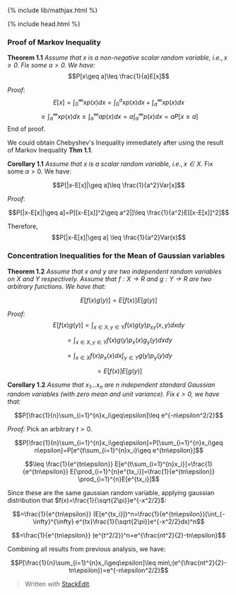 {% include lib/mathjax.html %}

{% include head.html %}

### Proof of Markov Inequality
**Theorem 1.1** *Assume that $x$ is a non-negative scalar random variable, $i.e., x\geq0$. Fix some $a>0$. We have:* 
$$P[x\geq a]\leq \frac{1}{a}E[x]$$

*Proof*: 
$$E[x]=\int_{0}^{\infty} xp(x)dx=\int_{0}^{a} xp(x)dx+\int_{a}^{\infty} xp(x)dx$$
$$\geq \int_{a}^{\infty} xp(x)dx\geq \int_{a}^{\infty} ap(x)dx=a\int_{a}^{\infty} p(x)dx=aP[x\geq a]$$
End of proof. 

We could obtain Chebyshev's Inequality immediately after using the result of Markov Inequality **Thm 1.1**. 

**Corollary 1.1** *Assume that $x$ is a scalar random variable, $i.e., x\in X$*. Fix some $a>0$. We have: 

$$P[|x-E[x]|\geq a]\leq \frac{1}{a^2}Var[x]$$

*Proof*: 

$$P[|x-E[x]|\geq a]=P[[x-E[x]]^2\geq a^2|]\leq \frac{1}{a^2}E[[x-E[x]]^2]$$

Therefore, 
$$P[|x-E[x]|\geq a] \leq \frac{1}{a^2}Var(x)$$

### Concentration Inequalities for the Mean of Gaussian variables
**Theorem 1.2** *Assume that $x$ and $y$ are two independent random variables on $X$ and $Y$ respectively. Assume that $f:X\rightarrow R$ and $g:Y\rightarrow R$ are two arbitrary functions. We have that:*

$$E[f(x)g(y)]=E[f(x)]E[g(y)]$$

*Proof:*
$$E[f(x)g(y)]=\int_{x\in X, y\in Y} f(x)g(y)p_{xy}(x,y)dxdy$$

$$=\int_{x\in X, y\in Y} f(x)g(y)p_{x}(x)g_{y}(y)dxdy$$

$$=\int_{x\in X} f(x)p_{x}(x)dx\int_{y\in Y} g(y)p_{y}(y)dy$$

$$=E[f(x)]E[g(y)]$$

**Corollary 1.2** *Assume that $x_1...x_n$ are $n$ independent standard Gaussian random variables (with zero mean and unit variance). Fix $\epsilon >0$, we have that:*

$$P[\frac{1}{n}\sum_{i=1}^{n}x_i\geq\epsilon]\leq e^{-n\epsilon^2/2}$$

*Proof:*
Pick an arbitrary $t>0$. 

$$P[\frac{1}{n}\sum_{i=1}^{n}x_i\geq\epsilon]=P[\sum_{i=1}^{n}x_i\geq n\epsilon]=P[e^{t\sum_{i=1}^{n}x_i}\geq e^{tn\epsilon}]$$

$$\leq \frac{1}{e^{tn\epsilon}} E[e^{t\sum_{i=1}^{n}x_i}]=\frac{1}{e^{tn\epsilon}} E[\prod_{i=1}^{n}e^{tx_i}]=\frac{1}{e^{tn\epsilon}} \prod_{i=1}^{n}E[e^{tx_i}]$$

Since these are the same gaussian random variable, applying gaussian distribution that $f(x)=\frac{1}{\sqrt{2\pi}}e^{-x^2/2}$: 

$$=\frac{1}{e^{tn\epsilon}} (E[e^{tx_i}])^n=\frac{1}{e^{tn\epsilon}}(\int_{-\infty}^{\infty} e^{tx}\frac{1}{\sqrt{2\pi}}e^{-x^2/2}dx)^n$$

$$=\frac{1}{e^{tn\epsilon}} (e^{t^2/2})^n=e^{\frac{nt^2}{2}-tn\epsilon}$$

Combining all results from previous analysis, we have: 

$$P[\frac{1}{n}\sum_{i=1}^{n}x_i\geq\epsilon]\leq min\;(e^{\frac{nt^2}{2}-tn\epsilon})=e^{-n\epsilon^2/2}$$


> Written with [StackEdit](https://stackedit.io/).
